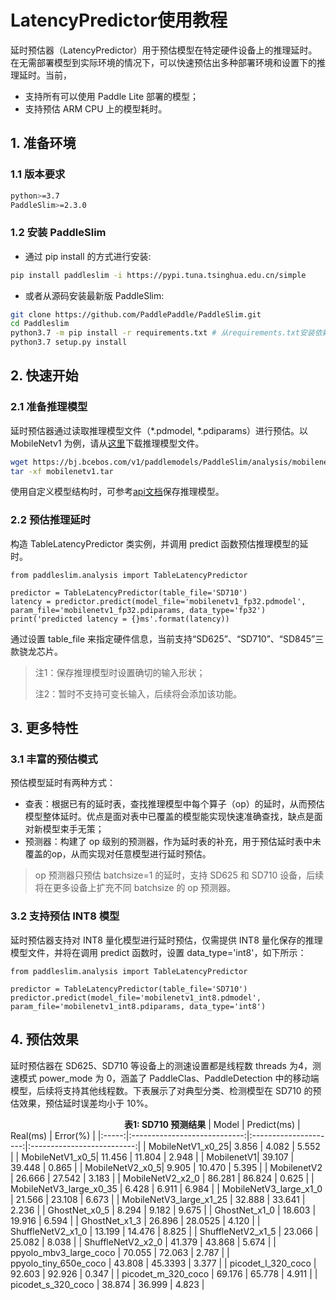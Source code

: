 # LatencyPredictor使用教程

延时预估器（LatencyPredictor）用于预估模型在特定硬件设备上的推理延时。在无需部署模型到实际环境的情况下，可以快速预估出多种部署环境和设置下的推理延时。当前，
* 支持所有可以使用 Paddle Lite 部署的模型；
* 支持预估 ARM CPU 上的模型耗时。

## 1. 准备环境
### 1.1 版本要求
```bash
python>=3.7
PaddleSlim>=2.3.0
```
### 1.2 安装 PaddleSlim
* 通过 pip install 的方式进行安装:
```bash
pip install paddleslim -i https://pypi.tuna.tsinghua.edu.cn/simple
```

* 或者从源码安装最新版 PaddleSlim:

```bash
git clone https://github.com/PaddlePaddle/PaddleSlim.git
cd Paddleslim
python3.7 -m pip install -r requirements.txt # 从requirements.txt安装依赖库
python3.7 setup.py install
```

## 2. 快速开始
### 2.1 准备推理模型
延时预估器通过读取推理模型文件（\*.pdmodel, \*.pdiparams）进行预估。以 MobileNetv1 为例，请从[这里](https://bj.bcebos.com/v1/paddlemodels/PaddleSlim/analysis/mobilenetv1.tar)下载推理模型文件。
```bash
wget https://bj.bcebos.com/v1/paddlemodels/PaddleSlim/analysis/mobilenetv1.tar
tar -xf mobilenetv1.tar
```
使用自定义模型结构时，可参考[api文档](https://www.paddlepaddle.org.cn/documentation/docs/zh/api/paddle/jit/save_cn.html#save)保存推理模型。

### 2.2 预估推理延时
构造 TableLatencyPredictor 类实例，并调用 predict 函数预估推理模型的延时。
```
from paddleslim.analysis import TableLatencyPredictor

predictor = TableLatencyPredictor(table_file='SD710')
latency = predictor.predict(model_file='mobilenetv1_fp32.pdmodel', param_file='mobilenetv1_fp32.pdiparams, data_type='fp32')
print('predicted latency = {}ms'.format(latency))
```
通过设置 table_file 来指定硬件信息，当前支持“SD625”、“SD710”、“SD845”三款骁龙芯片。
> 注1：保存推理模型时设置确切的输入形状；
>
> 注2：暂时不支持可变长输入，后续将会添加该功能。
## 3. 更多特性
### 3.1 丰富的预估模式

预估模型延时有两种方式：
* 查表：根据已有的延时表，查找推理模型中每个算子（op）的延时，从而预估模型整体延时。优点是面对表中已覆盖的模型能实现快速准确查找，缺点是面对新模型束手无策；
* 预测器：构建了 op 级别的预测器，作为延时表的补充，用于预估延时表中未覆盖的op，从而实现对任意模型进行延时预估。
> op 预测器只预估 batchsize=1 的延时，支持 SD625 和 SD710 设备，后续将在更多设备上扩充不同 batchsize 的 op 预测器。

### 3.2 支持预估 INT8 模型
延时预估器支持对 INT8 量化模型进行延时预估，仅需提供 INT8 量化保存的推理模型文件，并将在调用 predict 函数时，设置 data_type='int8'，如下所示：
```
from paddleslim.analysis import TableLatencyPredictor

predictor = TableLatencyPredictor(table_file='SD710')
predictor.predict(model_file='mobilenetv1_int8.pdmodel', param_file='mobilenetv1_int8.pdiparams, data_type='int8')
```

## 4. 预估效果
延时预估器在 SD625、SD710 等设备上的测速设置都是线程数 threads 为4，测速模式 power_mode 为 0，涵盖了 PaddleClas、PaddleDetection 中的移动端模型，后续将支持其他线程数。下表展示了对典型分类、检测模型在 SD710 的预估效果，预估延时误差均小于 10%。

&emsp;&emsp;&emsp;&emsp;&emsp;&emsp;&emsp;&emsp;&emsp;&emsp;&emsp;&emsp;&emsp;<strong>表1: SD710 预测结果</strong>
| Model  | Predict(ms)                       | Real(ms)        | Error(%) |
|:-----:|:----------------------------:|:---------------------:|:--------------------------:|
| MobileNetV1_x0_25|  3.856 | 4.082  |  5.552  |
| MobileNetV1_x0_5|  11.456 | 11.804 |  2.948  |
| MobilenetV1|  39.107 | 39.448  |  0.865   |
| MobileNetV2_x0_5|  9.905 | 10.470  |  5.395   |
| MobilenetV2  | 26.666 | 27.542 | 3.183  |
| MobileNetV2_x2_0  | 86.281 | 86.824 | 0.625  |
| MobileNetV3_large_x0_35 | 6.428 | 6.911 | 6.984    |
| MobileNetV3_large_x1_0 | 21.566 | 23.108 | 6.673    |
| MobileNetV3_large_x1_25 | 32.888 | 33.641 | 2.236    |
| GhostNet_x0_5  | 8.294 | 9.182  |  9.675   |
| GhostNet_x1_0  | 18.603 | 19.916 |  6.594   |
| GhostNet_x1_3   | 26.896 | 28.0525  |  4.120  |
| ShuffleNetV2_x1_0  | 13.199   |  14.476  |  8.825   |
| ShuffleNetV2_x1_5  | 23.066   |  25.082  |  8.038   |
| ShuffleNetV2_x2_0  | 41.379   |  43.868  |  5.674   |
| ppyolo_mbv3_large_coco  | 70.055  |  72.063  |  2.787   |
| ppyolo_tiny_650e_coco  | 43.808   |  45.3393  |  3.377   |
| picodet_l_320_coco  | 92.603   |  92.926  |  0.347   |
| picodet_m_320_coco  | 69.176   |  65.778  |  4.911   |
| picodet_s_320_coco  | 38.874   |  36.999  |  4.823   |
